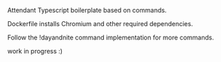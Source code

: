 Attendant Typescript boilerplate based on commands.

Dockerfile installs Chromium and other required dependencies.

Follow the !dayandnite command implementation for more commands.

work in progress :)